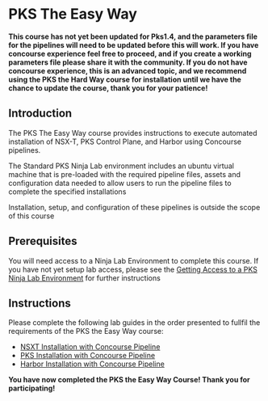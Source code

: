 # PKS The Easy Way

**This course has not yet been updated for Pks1.4, and the parameters file for the pipelines will need to be updated before this will work. If you have concourse experience feel free to proceed, and if you create a working parameters file please share it with the community. If you do not have concourse experience, this is an advanced topic, and we recommend using the PKS the Hard Way course for installation until we have the chance to update the course, thank you for your patience!**

## Introduction

The PKS The Easy Way course provides instructions to execute automated installation of NSX-T, PKS Control Plane, and Harbor using Concourse pipelines.

The Standard PKS Ninja Lab environment includes an ubuntu virtual machine that is pre-loaded with the required pipeline files, assets and configuration data needed to allow users to run the pipeline files to complete the specified installations

Installation, setup, and configuration of these pipelines is outside the scope of this course

## Prerequisites

You will need access to a Ninja Lab Environment to complete this course. If you have not yet setup lab access, please see the [Getting Access to a PKS Ninja Lab Environment](../GetLabAccess-LA8528/readme.md) for further instructions

## Instructions

Please complete the following lab guides in the order presented to fullfil the requirements of the PKS the Easy Way course:

- [NSXT Installation with Concourse Pipeline](https://github.com/CNA-Tech/PKS-Ninja/tree/master/LabGuides/NsxtPipelineInstall-IN7016)
- [PKS Installation with Concourse Pipeline](https://github.com/CNA-Tech/PKS-Ninja/tree/master/LabGuides/PksPipelineInstall-IN2456)
- [Harbor Installation with Concourse Pipeline](https://github.com/CNA-Tech/PKS-Ninja/tree/master/LabGuides/HarborPipelineInstal-IN4968)

**You have now completed the PKS the Easy Way Course! Thank you for participating!**
